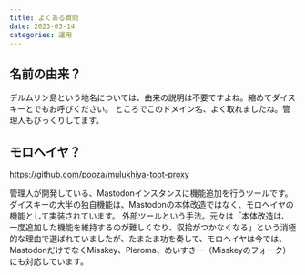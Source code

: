 ```yaml
---
title: よくある質問
date: 2023-03-14
categories: 運用
---
```


## 名前の由来？

デルムリン島という地名については、由来の説明は不要ですよね。縮めてダイスキーとでもお呼びください。
ところでこのドメイン名、よく取れましたね。管理人もびっくりしてます。

## モロヘイヤ？

https://github.com/pooza/mulukhiya-toot-proxy

管理人が開発している、Mastodonインスタンスに機能追加を行うツールです。ダイスキーの大半の独自機能は、Mastodonの本体改造ではなく、モロヘイヤの機能として実装されています。
外部ツールという手法。元々は「本体改造は、一度追加した機能を維持するのが難しくなり、収拾がつかなくなる」という消極的な理由で選ばれていましたが、たまたま功を奏して、モロヘイヤは今では、MastodonだけでなくMisskey、Pleroma、めいすきー（Misskeyのフォーク）にも対応しています。
